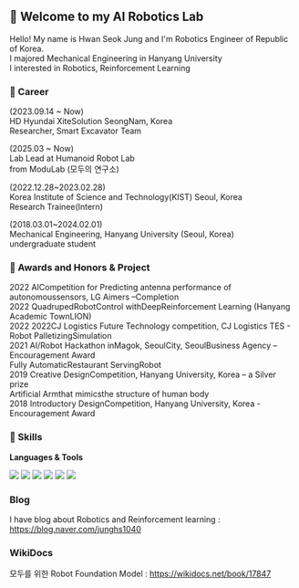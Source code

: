 ## 🔭 Welcome to my AI Robotics Lab  
Hello! My name is Hwan Seok Jung and I'm Robotics Engineer of Republic of Korea.     
I majored Mechanical Engineering in Hanyang University    
I interested in Robotics, Reinforcement Learning

### 🧀 Career
(2023.09.14 ~ Now)     
HD Hyundai XiteSolution SeongNam, Korea     
Researcher, Smart Excavator Team

(2025.03 ~ Now)  
Lab Lead at Humanoid Robot Lab  
from ModuLab (모두의 연구소)  
  
(2022.12.28~2023.02.28)     
Korea Institute of Science and Technology(KIST)    Seoul, Korea     
Research Trainee(Intern)
  
(2018.03.01~2024.02.01)  
Mechanical Engineering, Hanyang University    (Seoul, Korea)  
undergraduate student  
  
### 🍰 Awards and Honors & Project     
2022 AICompetition for Predicting antenna performance of autonomoussensors, LG Aimers –Completion          
2022 QuadrupedRobotControl withDeepReinforcement Learning (Hanyang Academic TownLION)     
2022 2022CJ Logistics Future Technology competition, CJ Logistics TES - Robot PalletizingSimulation     
2021 AI/Robot Hackathon inMagok, SeoulCity, SeoulBusiness Agency – Encouragement Award      
Fully AutomaticRestaurant ServingRobot     
2019 Creative DesignCompetition, Hanyang University, Korea – a Silver prize    
Artificial Armthat mimicsthe structure of human body     
2018 Introductory DesignCompetition, Hanyang University, Korea - Encouragement Award     
     
     

### :pizza: Skills
**Languages & Tools**    
     
<img src="https://img.shields.io/badge/Python-3776AB?style=for-the-badge&logo=Python&logoColor=white"> <img src="https://img.shields.io/badge/C++-00599C?style=for-the-badge&logo=C++&logoColor=white"> <img src="https://img.shields.io/badge/ROS-22314E?style=for-the-badge&logo=ROS&logoColor=white"> <img src="https://img.shields.io/badge/NVIDIA-76B900?style=for-the-badge&logo=NVIDIA&logoColor=white"> <img src="https://img.shields.io/badge/GIT-F05032?style=for-the-badge&logo=GIT&logoColor=white"> <img src="https://img.shields.io/badge/PyTorch-EE4C2C?style=for-the-badge&logo=PyTorch&logoColor=white">

### Blog 
I have blog about Robotics and Reinforcement learning 
: https://blog.naver.com/junghs1040
  
### WikiDocs 
모두를 위한 Robot Foundation Model
: https://wikidocs.net/book/17847  
  
